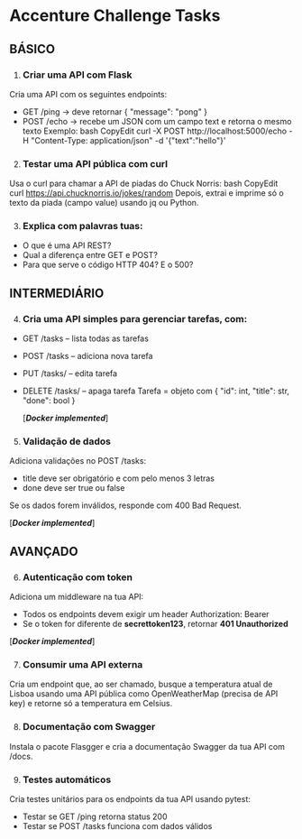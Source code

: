 # Accenture Challenge Tasks #

## BÁSICO ##

1. ### Criar uma API com Flask ###
Cria uma API com os seguintes endpoints:
  - GET /ping → deve retornar { "message": "pong" }
- POST /echo → recebe um JSON com um campo text e retorna o mesmo texto
Exemplo:
  bash
  CopyEdit
  curl -X POST http://localhost:5000/echo -H "Content-Type: application/json" -d '{"text":"hello"}'

2. ### Testar uma API pública com curl ###
Usa o curl para chamar a API de piadas do Chuck Norris:
  bash
  CopyEdit
  curl https://api.chucknorris.io/jokes/random
Depois, extrai e imprime só o texto da piada (campo value) usando jq ou Python.

3. ### Explica com palavras tuas: ###
- O que é uma API REST?
- Qual a diferença entre GET e POST?
- Para que serve o código HTTP 404? E o 500?

## INTERMEDIÁRIO ##

4. ### Cria uma API simples para gerenciar tarefas, com: ###
- GET /tasks – lista todas as tarefas
- POST /tasks – adiciona nova tarefa
- PUT /tasks/<id> – edita tarefa
- DELETE /tasks/<id> – apaga tarefa
Tarefa = objeto com { "id": int, "title": str, "done": bool }
  
  [***Docker implemented***]

5. ### Validação de dados ###
Adiciona validações no POST /tasks:
- title deve ser obrigatório e com pelo menos 3 letras
- done deve ser true ou false

Se os dados forem inválidos, responde com 400 Bad Request.  
  
  [***Docker  implemented***]

## AVANÇADO ##

6. ### Autenticação com token ###     
Adiciona um middleware na tua API:
- Todos os endpoints devem exigir um header Authorization: Bearer <token>
- Se o token for diferente de **secrettoken123**, retornar **401 Unauthorized**

[***Docker  implemented***]

7. ### Consumir uma API externa ###
Cria um endpoint que, ao ser chamado, busque a temperatura atual de Lisboa usando uma API pública como OpenWeatherMap (precisa de API key) e retorne só a temperatura em Celsius.

8. ### Documentação com Swagger ###
Instala o pacote Flasgger e cria a documentação Swagger da tua API com /docs.

9. ### Testes automáticos ###
Cria testes unitários para os endpoints da tua API usando pytest:
- Testar se GET /ping retorna status 200
- Testar se POST /tasks funciona com dados válidos
